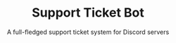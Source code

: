---
title: Support Ticket Bot
subtitle: A full-fledged support ticket system for Discord servers
slug: mmm-tickets
main-image: /images/portfolio/mmm-tickets/prompt.png
demo: https://discord.gg/minimetamonnft
tech: [node, discord, js]
images: [
  /images/portfolio/mmm-tickets/prompt.png, 
  /images/portfolio/mmm-tickets/modal.png,
  /images/portfolio/mmm-tickets/ticket-created.png,
  /images/portfolio/mmm-tickets/internal.png,
  /images/portfolio/mmm-tickets/claimed.png,
  /images/portfolio/mmm-tickets/ticket.png,
]
---